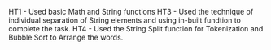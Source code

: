 HT1 - Used basic Math and String functions
HT3 - Used the technique of individual separation of String elements and using in-built fundtion to complete the task.
HT4 - Used the String Split function for Tokenization and Bubble Sort to Arrange the words.

